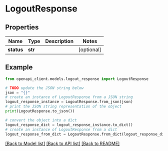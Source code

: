 # LogoutResponse


## Properties

Name | Type | Description | Notes
------------ | ------------- | ------------- | -------------
**status** | **str** |  | [optional] 

## Example

```python
from openapi_client.models.logout_response import LogoutResponse

# TODO update the JSON string below
json = "{}"
# create an instance of LogoutResponse from a JSON string
logout_response_instance = LogoutResponse.from_json(json)
# print the JSON string representation of the object
print(LogoutResponse.to_json())

# convert the object into a dict
logout_response_dict = logout_response_instance.to_dict()
# create an instance of LogoutResponse from a dict
logout_response_from_dict = LogoutResponse.from_dict(logout_response_dict)
```
[[Back to Model list]](../README.md#documentation-for-models) [[Back to API list]](../README.md#documentation-for-api-endpoints) [[Back to README]](../README.md)


